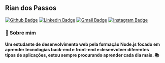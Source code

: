 ## Rian dos Passos

[![Github Badge](https://img.shields.io/badge/-Github-000?style=flat-square&logo=Github&logoColor=white&link=https://github.com/Rian-dpf)](https://github.com/Rian-dpf)
[![Linkedin Badge](https://img.shields.io/badge/-LinkedIn-blue?style=flat-square&logo=Linkedin&logoColor=white&link=https://www.linkedin.com/in/firmino-rian)](https://www.linkedin.com/in/rian-dpf/)
[![Gmail Badge](https://img.shields.io/badge/-Gmail-D14836?&style=flat-square&logo=Gmail&logoColor=white&link=mailto:riandpf2002@gmail.com)](mailto:riandpf2002@gmail.com)
[![Instagram Badge](https://img.shields.io/badge/instagram-%23E4405F.svg?&style=flat-square&logo=instagram&logoColor=white)](https://www.instagram.com/firmino__rian/?hl=pt-br)

### :wave: Sobre mim

#### Um estudante de desenvolvimento web pela formação Node.js focado em aprender tecnologias back-end e front-end e desenvolver diferentes tipos de aplicações, estou sempre procurando aprender cada dia mais. 📚

